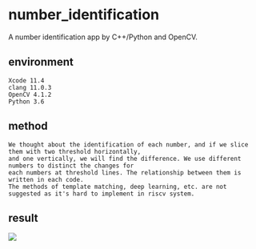 # number_identification
A number identification app by C++/Python and OpenCV.
## environment
    Xcode 11.4
    clang 11.0.3
    OpenCV 4.1.2
    Python 3.6
## method
    We thought about the identification of each number, and if we slice them with two threshold horizontally,  
    and one vertically, we will find the difference. We use different numbers to distinct the changes for   
    each numbers at threshold lines. The relationship between them is written in each code.  
    The methods of template matching, deep learning, etc. are not suggested as it's hard to implement in riscv system.
## result
![](https://github.com/Loow-Teech/number_identification/blob/master/results.png)
